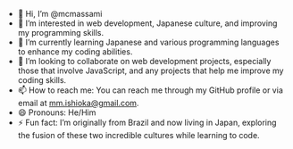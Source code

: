 - 👋 Hi, I’m @mcmassami
- 👀 I’m interested in web development, Japanese culture, and improving my programming skills.
- 🌱 I’m currently learning Japanese and various programming languages to enhance my coding abilities.
- 💞️ I’m looking to collaborate on web development projects, especially those that involve JavaScript, and any projects that help me improve my coding skills.
- 📫 How to reach me: You can reach me through my GitHub profile or via email at mm.ishioka@gmail.com.
- 😄 Pronouns: He/Him
- ⚡ Fun fact: I’m originally from Brazil and now living in Japan, exploring the fusion of these two incredible cultures while learning to code.

<!---
mcmassami/mcmassami is a ✨ special ✨ repository because its `README.md` (this file) appears on your GitHub profile.
You can click the Preview link to take a look at your changes.
--->
